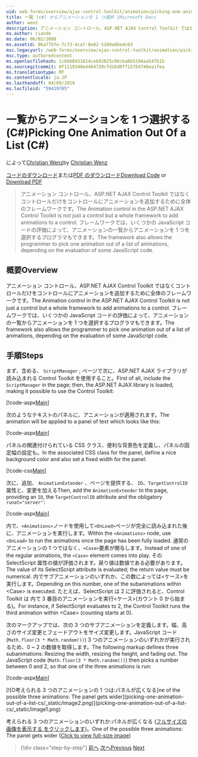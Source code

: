 ```yaml
---
uid: web-forms/overview/ajax-control-toolkit/animation/picking-one-animation-out-of-a-list-cs
title: 一覧 (c#) からアニメーションを 1 つ選択 |Microsoft Docs
author: wenz
description: アニメーション コントロール、ASP.NET AJAX Control Toolkit ではなくコントロールだけをコントロールにアニメーションを追加するために全体のフレームワークです。 フレームワークも許可する.
ms.author: riande
ms.date: 06/02/2008
ms.assetid: 06a776fe-7c73-4ca7-8e02-5260a86edc03
msc.legacyurl: /web-forms/overview/ajax-control-toolkit/animation/picking-one-animation-out-of-a-list-cs
msc.type: authoredcontent
ms.openlocfilehash: 1cbb60431824ce642625c06cba6b5194aa547b1b
ms.sourcegitcommit: 0f1119340e4464720cfd16d0ff15764746ea1fea
ms.translationtype: MT
ms.contentlocale: ja-JP
ms.lasthandoff: 04/09/2019
ms.locfileid: "59419705"
---
```

# <a name="picking-one-animation-out-of-a-list-c"></a><span data-ttu-id="43864-104">一覧からアニメーションを 1 つ選択する (C#)</span><span class="sxs-lookup"><span data-stu-id="43864-104">Picking One Animation Out Of a List (C#)</span></span>

<span data-ttu-id="43864-105">によって[Christian Wenz](https://github.com/wenz)</span><span class="sxs-lookup"><span data-stu-id="43864-105">by [Christian Wenz](https://github.com/wenz)</span></span>

<span data-ttu-id="43864-106">[コードのダウンロード](http://download.microsoft.com/download/f/9/a/f9a26acd-8df4-4484-8a18-199e4598f411/Animation5.cs.zip)または[PDF のダウンロード](http://download.microsoft.com/download/6/7/1/6718d452-ff89-4d3f-a90e-c74ec2d636a3/animation5CS.pdf)</span><span class="sxs-lookup"><span data-stu-id="43864-106">[Download Code](http://download.microsoft.com/download/f/9/a/f9a26acd-8df4-4484-8a18-199e4598f411/Animation5.cs.zip) or [Download PDF](http://download.microsoft.com/download/6/7/1/6718d452-ff89-4d3f-a90e-c74ec2d636a3/animation5CS.pdf)</span></span>

> <span data-ttu-id="43864-107">アニメーション コントロール、ASP.NET AJAX Control Toolkit ではなくコントロールだけをコントロールにアニメーションを追加するために全体のフレームワークです。</span><span class="sxs-lookup"><span data-stu-id="43864-107">The Animation control in the ASP.NET AJAX Control Toolkit is not just a control but a whole framework to add animations to a control.</span></span> <span data-ttu-id="43864-108">フレームワークでは、いくつかの JavaScript コードの評価によって、アニメーションの一覧からアニメーションを 1 つを選択するプログラマもできます。</span><span class="sxs-lookup"><span data-stu-id="43864-108">The framework also allows the programmer to pick one animation out of a list of animations, depending on the evaluation of some JavaScript code.</span></span>


## <a name="overview"></a><span data-ttu-id="43864-109">概要</span><span class="sxs-lookup"><span data-stu-id="43864-109">Overview</span></span>

<span data-ttu-id="43864-110">アニメーション コントロール、ASP.NET AJAX Control Toolkit ではなくコントロールだけをコントロールにアニメーションを追加するために全体のフレームワークです。</span><span class="sxs-lookup"><span data-stu-id="43864-110">The Animation control in the ASP.NET AJAX Control Toolkit is not just a control but a whole framework to add animations to a control.</span></span> <span data-ttu-id="43864-111">フレームワークでは、いくつかの JavaScript コードの評価によって、アニメーションの一覧からアニメーションを 1 つを選択するプログラマもできます。</span><span class="sxs-lookup"><span data-stu-id="43864-111">The framework also allows the programmer to pick one animation out of a list of animations, depending on the evaluation of some JavaScript code.</span></span>

## <a name="steps"></a><span data-ttu-id="43864-112">手順</span><span class="sxs-lookup"><span data-stu-id="43864-112">Steps</span></span>

<span data-ttu-id="43864-113">まず、含める、 `ScriptManager` ; ページで次に、ASP.NET AJAX ライブラリが読み込まれる Control Toolkit を使用すること。</span><span class="sxs-lookup"><span data-stu-id="43864-113">First of all, include the `ScriptManager` in the page; then, the ASP.NET AJAX library is loaded, making it possible to use the Control Toolkit:</span></span>

[!code-aspx[Main](picking-one-animation-out-of-a-list-cs/samples/sample1.aspx)]

<span data-ttu-id="43864-114">次のようなテキストのパネルに、アニメーションが適用されます。</span><span class="sxs-lookup"><span data-stu-id="43864-114">The animation will be applied to a panel of text which looks like this:</span></span>

[!code-aspx[Main](picking-one-animation-out-of-a-list-cs/samples/sample2.aspx)]

<span data-ttu-id="43864-115">パネルの関連付けられている CSS クラス、便利な背景色を定義し、パネルの固定幅の設定も。</span><span class="sxs-lookup"><span data-stu-id="43864-115">In the associated CSS class for the panel, define a nice background color and also set a fixed width for the panel:</span></span>

[!code-css[Main](picking-one-animation-out-of-a-list-cs/samples/sample3.css)]

<span data-ttu-id="43864-116">次に、追加、 `AnimationExtender` 、ページを提供する、 `ID`、`TargetControlID`属性と、変更を加える</span><span class="sxs-lookup"><span data-stu-id="43864-116">Then, add the `AnimationExtender` to the page, providing an `ID`, the `TargetControlID` attribute and the obligatory</span></span> `runat="server":`

[!code-aspx[Main](picking-one-animation-out-of-a-list-cs/samples/sample4.aspx)]

<span data-ttu-id="43864-117">内で、`<Animations>`ノードを使用して`<OnLoad>`ページが完全に読み込まれた後に、アニメーションを実行します。</span><span class="sxs-lookup"><span data-stu-id="43864-117">Within the `<Animations>` node, use `<OnLoad>` to run the animations once the page has been fully loaded.</span></span> <span data-ttu-id="43864-118">通常のアニメーションの 1 つではなく、`<Case>`要素が関与します。</span><span class="sxs-lookup"><span data-stu-id="43864-118">Instead of one of the regular animations, the `<Case>` element comes into play.</span></span> <span data-ttu-id="43864-119">その SelectScript 属性の値が評価されます。戻り値は数値である必要があります。</span><span class="sxs-lookup"><span data-stu-id="43864-119">The value of its SelectScript attribute is evaluated; the return value must be numerical.</span></span> <span data-ttu-id="43864-120">内でサブアニメーションのいずれか、この数によっては&lt;ケース&gt;を実行します。</span><span class="sxs-lookup"><span data-stu-id="43864-120">Depending on this number, one of the subanimations within &lt;Case&gt; is executed.</span></span> <span data-ttu-id="43864-121">たとえば、SelectScript は 2 に評価されると、Control Toolkit は 内で 3 番目のアニメーションを実行&lt;ケース&gt;(カウント 0 から始まる)。</span><span class="sxs-lookup"><span data-stu-id="43864-121">For instance, if SelectScript evaluates to 2, the Control Toolkit runs the third animation within &lt;Case&gt; (counting starts at 0).</span></span>

<span data-ttu-id="43864-122">次のマークアップでは、次の 3 つのサブアニメーションを定義します。幅、高さのサイズ変更とフェードアウトをサイズ変更します。JavaScript コード (`Math.floor(3 * Math.random())`) 3 つのアニメーションのいずれかが実行されるため、0 ~ 2 の数値を取得します。</span><span class="sxs-lookup"><span data-stu-id="43864-122">The following markup defines three subanimations: Resizing the width, resizing the height, and fading out. The JavaScript code (`Math.floor(3 * Math.random())`) then picks a number between 0 and 2, so that one of the three animations is run:</span></span>

[!code-aspx[Main](picking-one-animation-out-of-a-list-cs/samples/sample5.aspx)]


[![O<span data-ttu-id="43864-123">考えられる 3 つのアニメーションの 1 つは:パネルが広くなる]</span><span class="sxs-lookup"><span data-stu-id="43864-123">ne of the possible three animations: The panel gets wider]</span></span>(picking-one-animation-out-of-a-list-cs/_static/image2.png)](picking-one-animation-out-of-a-list-cs/_static/image1.png)

<span data-ttu-id="43864-124">考えられる 3 つのアニメーションのいずれか:パネルが広くなる ([フルサイズの画像を表示する をクリックします](picking-one-animation-out-of-a-list-cs/_static/image3.png))。</span><span class="sxs-lookup"><span data-stu-id="43864-124">One of the possible three animations: The panel gets wider ([Click to view full-size image](picking-one-animation-out-of-a-list-cs/_static/image3.png))</span></span>

> [!div class="step-by-step"]
> <span data-ttu-id="43864-125">[前へ](animation-depending-on-a-condition-cs.md)
> [次へ](animating-in-response-to-user-interaction-cs.md)</span><span class="sxs-lookup"><span data-stu-id="43864-125">[Previous](animation-depending-on-a-condition-cs.md)
[Next](animating-in-response-to-user-interaction-cs.md)</span></span>
